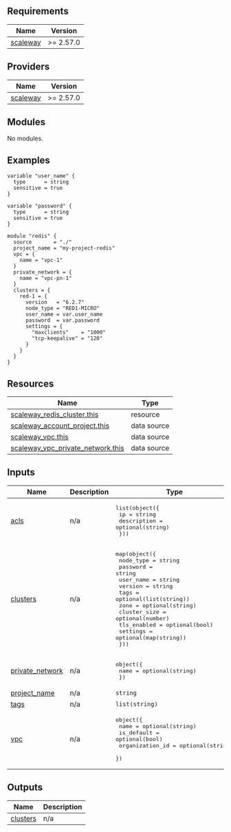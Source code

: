 ## Requirements

| Name | Version |
|------|---------|
| <a name="requirement_scaleway"></a> [scaleway](#requirement\_scaleway) | >= 2.57.0 |

## Providers

| Name | Version |
|------|---------|
| <a name="provider_scaleway"></a> [scaleway](#provider\_scaleway) | >= 2.57.0 |

## Modules

No modules.

## Examples
```hcl
variable "user_name" {
  type      = string
  sensitive = true
}

variable "password" {
  type      = string
  sensitive = true
}

module "redis" {
  source       = "./"
  project_name = "my-project-redis"
  vpc = {
    name = "vpc-1"
  }
  private_network = {
    name = "vpc-pn-1"
  }
  clusters = {
    red-1 = {
      version   = "6.2.7"
      node_type = "RED1-MICRO"
      user_name = var.user_name
      password  = var.password
      settings = {
        "maxclients"    = "1000"
        "tcp-keepalive" = "120"
      }
    }
  }
}
```

## Resources

| Name | Type |
|------|------|
| [scaleway_redis_cluster.this](https://registry.terraform.io/providers/scaleway/scaleway/latest/docs/resources/redis_cluster) | resource |
| [scaleway_account_project.this](https://registry.terraform.io/providers/scaleway/scaleway/latest/docs/data-sources/account_project) | data source |
| [scaleway_vpc.this](https://registry.terraform.io/providers/scaleway/scaleway/latest/docs/data-sources/vpc) | data source |
| [scaleway_vpc_private_network.this](https://registry.terraform.io/providers/scaleway/scaleway/latest/docs/data-sources/vpc_private_network) | data source |

## Inputs

| Name | Description | Type | Default | Required |
|------|-------------|------|---------|:--------:|
| <a name="input_acls"></a> [acls](#input\_acls) | n/a | <pre>list(object({<br/>    ip          = string<br/>    description = optional(string)<br/>  }))</pre> | `[]` | no |
| <a name="input_clusters"></a> [clusters](#input\_clusters) | n/a | <pre>map(object({<br/>    node_type    = string<br/>    password     = string<br/>    user_name    = string<br/>    version      = string<br/>    tags         = optional(list(string))<br/>    zone         = optional(string)<br/>    cluster_size = optional(number)<br/>    tls_enabled  = optional(bool)<br/>    settings     = optional(map(string))<br/>  }))</pre> | `{}` | no |
| <a name="input_private_network"></a> [private\_network](#input\_private\_network) | n/a | <pre>object({<br/>    name = optional(string)<br/>  })</pre> | `null` | no |
| <a name="input_project_name"></a> [project\_name](#input\_project\_name) | n/a | `string` | n/a | yes |
| <a name="input_tags"></a> [tags](#input\_tags) | n/a | `list(string)` | `[]` | no |
| <a name="input_vpc"></a> [vpc](#input\_vpc) | n/a | <pre>object({<br/>    name            = optional(string)<br/>    is_default      = optional(bool)<br/>    organization_id = optional(string)<br/>  })</pre> | `null` | no |

## Outputs

| Name | Description |
|------|-------------|
| <a name="output_clusters"></a> [clusters](#output\_clusters) | n/a |
